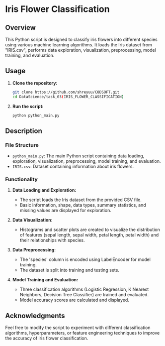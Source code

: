 # Iris Flower Classification

## Overview

This Python script is designed to classify iris flowers into different species using various machine learning algorithms. It loads the Iris dataset from "IRIS.csv", performs data exploration, visualization, preprocessing, model training, and evaluation.

## Usage

1. **Clone the repository:**

   ```bash
   git clone https://github.com/shreyuu/CODSOFT.git
   cd DataScience/task_03(IRIS_FLOWER_CLASSIFICATION)
   ```
2. **Run the script:**

   ```bash
   python python_main.py
   ```

## Description

### File Structure

- `python_main.py`: The main Python script containing data loading, exploration, visualization, preprocessing, model training, and evaluation.
- `IRIS.csv`: Dataset containing information about iris flowers.

### Functionality

1. **Data Loading and Exploration:**

   - The script loads the Iris dataset from the provided CSV file.
   - Basic information, shape, data types, summary statistics, and missing values are displayed for exploration.
2. **Data Visualization:**

   - Histograms and scatter plots are created to visualize the distribution of features (sepal length, sepal width, petal length, petal width) and their relationships with species.
3. **Data Preprocessing:**

   - The 'species' column is encoded using LabelEncoder for model training.
   - The dataset is split into training and testing sets.
4. **Model Training and Evaluation:**

   - Three classification algorithms (Logistic Regression, K Nearest Neighbors, Decision Tree Classifier) are trained and evaluated.
   - Model accuracy scores are calculated and displayed.

## Acknowledgments

Feel free to modify the script to experiment with different classification algorithms, hyperparameters, or feature engineering techniques to improve the accuracy of iris flower classification.

